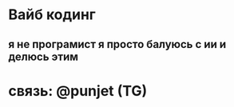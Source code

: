 # Вайб кодинг
## я не програмист я просто балуюсь с ии и делюсь этим 
# связь: @punjet (TG)

<!---
punjet/punjet is a ✨ special ✨ repository because its `README.md` (this file) appears on your GitHub profile.
You can click the Preview link to take a look at your changes.
--->
